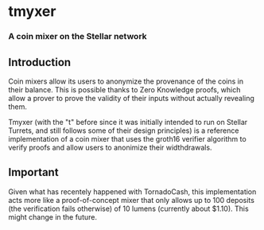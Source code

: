 # tmyxer
### A coin mixer on the Stellar network


## Introduction
Coin mixers allow its users to anonymize the provenance of the coins in their balance. This is possible thanks to Zero Knowledge proofs, which allow a prover to prove the validity of their inputs without actually revealing them.

Tmyxer (with the "t" before since it was initially intended to run on Stellar Turrets, and still follows some of their design principles) is a reference implementation of a coin mixer that uses the groth16 verifier algorithm to verify proofs and allow users to anonimize their widthdrawals.


## Important
Given what has recentely happened with TornadoCash, this implementation acts more like a proof-of-concept mixer that only allows up to 100 deposits (the verification fails otherwise) of 10 lumens (currently about $1.10). This might change in the future.





